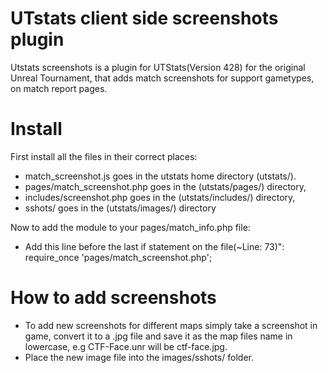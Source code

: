 # UTstats client side screenshots plugin

Utstats screenshots is a plugin for UTStats(Version 428) for the original Unreal Tournament, that adds match screenshots for support gametypes, on match report pages.





# Install

First install all the files in their correct places:
- match_screenshot.js goes in the utstats home directory (utstats/).
- pages/match_screenshot.php goes in the (utstats/pages/) directory,
- includes/screenshot.php goes in the (utstats/includes/) directory,
- sshots/ goes in the (utstats/images/) directory

Now to add the module to your pages/match_info.php file:

- Add this line before the last if statement on the file(~Line: 73)":
    require_once 'pages/match_screenshot.php';



# How to add screenshots
- To add new screenshots for different maps simply take a screenshot in game, convert it to a .jpg file and save it as the map files name in lowercase, e.g CTF-Face.unr will be ctf-face.jpg.
- Place the new image file into the images/sshots/ folder.